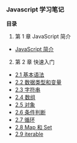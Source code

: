### Javascript 学习笔记

**目录**

1. 第 1 章 JavaScript 简介
  + [JavaScript 简介](chapter01/1.md)
2. 第 2 章 快速入门
  + [2.1 基本语法](chapter02/1.md)
  + [2.2 数据类型和变量](chapter02/2.md)
  + [2.3 字符串](chapter02/3.md)
  + [2.4 数组](chapter02/4.md)
  + [2.5 对象](chapter02/5.md)
  + [2.6 条件判断](chapter02/6.md)
  + [2.7 循环](chapter02/7.md)
  + [2.8 Map 和 Set](chapter02/8.md)
  + [2.9 iterable](chapter02/9.md)